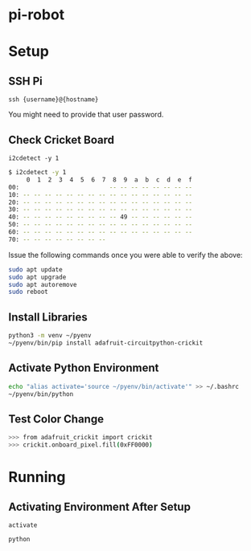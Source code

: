 # pi-robot

# Setup
## SSH Pi
`ssh {username}@{hostname}`

You might need to provide that user password.

## Check Cricket Board

`i2cdetect -y 1`
```sh
$ i2cdetect -y 1
     0  1  2  3  4  5  6  7  8  9  a  b  c  d  e  f
00:                         -- -- -- -- -- -- -- -- 
10: -- -- -- -- -- -- -- -- -- -- -- -- -- -- -- -- 
20: -- -- -- -- -- -- -- -- -- -- -- -- -- -- -- -- 
30: -- -- -- -- -- -- -- -- -- -- -- -- -- -- -- -- 
40: -- -- -- -- -- -- -- -- -- 49 -- -- -- -- -- -- 
50: -- -- -- -- -- -- -- -- -- -- -- -- -- -- -- -- 
60: -- -- -- -- -- -- -- -- -- -- -- -- -- -- -- -- 
70: -- -- -- -- -- -- -- -- 
```

Issue the following commands once you were able to verify the above:
```bash
sudo apt update
sudo apt upgrade
sudo apt autoremove
sudo reboot
```

## Install Libraries
```bash
python3 -m venv ~/pyenv
~/pyenv/bin/pip install adafruit-circuitpython-crickit
```

## Activate Python Environment
```bash
echo "alias activate='source ~/pyenv/bin/activate'" >> ~/.bashrc
~/pyenv/bin/python
```

## Test Color Change
```bash
>>> from adafruit_crickit import crickit
>>> crickit.onboard_pixel.fill(0xFF0000)
```

# Running
## Activating Environment After Setup
`activate`

`python`
